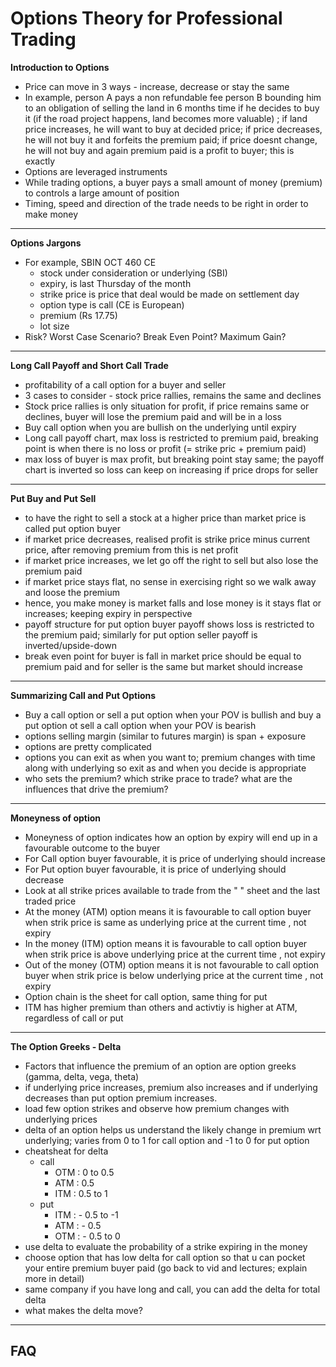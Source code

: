 # Options Theory for Professional Trading

**Introduction to Options**
- Price can move in 3 ways - increase, decrease or stay the same
- In example, person A pays a non refundable fee person B bounding him to an obligation of selling the land in 6 months time if he decides to buy it (if the road project happens, land becomes more valuable) ; if land price increases, he will want to buy at decided price; if price decreases, he will not buy it and forfeits the premium paid; if price doesnt change, he will not buy and again premium paid is a profit to buyer; this is exactly
- Options are leveraged instruments
- While trading options, a buyer pays a small amount of money (premium) to controls a large amount of position
- Timing, speed and direction of the trade needs to be right in order to make money
---
**Options Jargons**
- For example,  SBIN OCT 460 CE
  - stock under consideration or underlying  (SBI)
  - expiry, is last Thursday of the month
  - strike price is price that deal would be made on settlement day
  - option type  is call (CE is European)
  - premium (Rs 17.75)
  - lot size
- Risk? Worst Case Scenario? Break Even Point? Maximum Gain?
---
**Long Call Payoff and Short Call Trade**
- profitability of a call option for a buyer and seller
- 3 cases to consider - stock price rallies, remains the same and declines
- Stock price rallies is only situation for profit, if price remains same or declines, buyer will lose the premium paid and will be in a loss
- Buy call option when you are bullish on the underlying until expiry
- Long call payoff chart, max loss is restricted to premium paid, breaking point is when there is no loss or profit (= strike pric + premium paid)
- max loss of buyer is max profit, but breaking point stay same; the payoff chart is inverted so loss can keep on increasing if price drops for seller
---
**Put Buy and Put Sell**
- to have the right to sell a stock at a higher price than market price is called put option buyer
- if market price decreases, realised profit is strike price minus current price, after removing premium from this is net profit
- if market price increases, we let go off the right to sell but also lose the premium paid
- if market price stays flat, no sense in exercising right so we walk away and loose the premium
- hence, you make money is market falls and lose money is it stays flat or increases; keeping expiry in perspective
- payoff structure for put option buyer payoff shows loss is restricted to the premium paid; similarly for put option seller payoff is inverted/upside-down
- break even point for buyer is fall in market price should be equal to premium paid and for seller is the same but market should increase
---
**Summarizing Call and Put Options**
- Buy a call option or sell a put option when your POV is bullish and buy a put option ot sell a call option when your POV is bearish
- options selling margin (similar to futures margin) is span + exposure
- options are pretty complicated
- options you can exit as when you want to; premium changes with time along with underlying so exit as and when you decide is appropriate
- who sets the premium? which strike prace to trade? what are the influences that drive the premium?
---
**Moneyness of option**
- Moneyness of option indicates how an option by expiry will end up in a favourable outcome to the buyer
- For Call option buyer favourable, it is price of underlying should increase
- For Put option buyer favourable, it  is price of underlying should decrease
- Look at all strike prices available to trade from the " " sheet and the last traded price
- At the money (ATM) option means it is favourable to call option buyer when strik price is same as underlying price at the current time , not expiry
- In the money (ITM) option means it is favourable to call option buyer when strik price is above underlying price at the current time , not expiry
- Out of  the money (OTM) option means it is not favourable to call option buyer when strik price is below underlying price at the current time , not expiry
- Option chain is the sheet for call option, same thing for put
- ITM has higher premium than others and activtiy is higher at ATM, regardless of call or put
---
**The Option Greeks - Delta**
- Factors that influence the premium of an option are option greeks (gamma, delta, vega, theta)
- if underlying price increases, premium also increases and if underlying decreases than put option premium increases.
- load few option strikes and observe how premium changes with underlying prices
- delta of an option helps us understand the likely change in premium wrt underlying; varies from 0 to 1 for call option and -1 to 0 for put option
- cheatsheat for delta
  - call
    - OTM : 0 to 0.5
    - ATM : 0.5
    - ITM : 0.5 to 1
  - put
    - ITM : - 0.5 to -1
    - ATM : - 0.5
    - OTM : - 0.5 to 0
- use delta to evaluate the probability of a strike expiring in the money
- choose option that has low delta for call option so that u can pocket your entire premium buyer paid (go back to vid and lectures; explain more in detail)
- same company if you have long and call, you can add the delta for total delta
- what makes the delta move?
---

## FAQ
